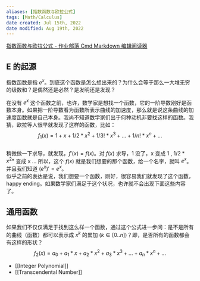 ```yaml
---
aliases: [指数函数与欧拉公式]
tags: [Math/Calculus] 
date created: Jul 15th, 2022
date modified: Aug 19th, 2022
---
```


[指数函数与欧拉公式 - 作业部落 Cmd Markdown 编辑阅读器](https://www.zybuluo.com/bintou/note/2309274)
## E 的起源
指数函数是指 $e^x$。到底这个函数是怎么想出来的？为什么会等于那么一大堆无穷的级数和？是偶然还是必然？是发明还是发现？

在没有 $e^x$ 这个函数之前，也许，数学家是想找一个函数，它的一阶导数刚好是函数本身。如果把一阶导数看为函数所表示曲线的加速度，那么就是说这条曲线的加速度函数就是自己本身。我尚不知道数学家们出于何种动机非要找这样的函数。我猜，欧拉等人很早就发现了这样的函数，比如：  
$$f_1(x) = 1 + x + 1/2* x^2 + 1/3! * x^3 + ... + 1/n!*x^n  + ...$$  
稍微做一下求导，就发现，$f'(x) = f(x)$。对 $f(x)$ 求导，1 没了，x 变成 1 , $1/2 * x^2*$ 变成 x ... 所以，这个 $f(x)$ 就是我们想要的那个函数，给一个名字，就叫 $e^x$。并且我们知道 $(e^x)' = e^x$。  
似乎之前的表达是说，我们想要一个函数，刚好，很容易我们就发现了这个函数，happy ending。如果数学家们满足于这个状况，也许就不会出现下面这些内容了。

## 通用函数
如果我们不仅仅满足于找到这么样一个函数，通过这个公式进一步问：是不是所有的曲线（函数）都可以表示成 $x^k$ 的累加 ($k \in [0..n]$)？即，是否所有的函数都会有这样的形状？  
$$f_2(x) = a_0 + a_1*x + a_2*x^2 + a_3*x^3 + ... + a_n*x^n + ...$$

- [[Integer Polynomial]]
- [[Transcendental Number]]